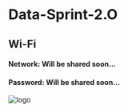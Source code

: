 # Data-Sprint-2.O
  ## Wi-Fi

  #### Network: Will be shared soon...
  #### Password: Will be shared soon...
 
  
  
  
  ![logo](https://github.com/user-attachments/assets/adf282bf-7b9e-42a0-b839-082078f31557)
